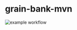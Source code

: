 # grain-bank-mvn
![example workflow](https://github.com/PioRadl/grain-bank-mvn/actions/workflows/ci.yml/badge.svg)
